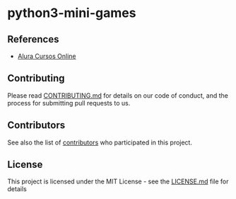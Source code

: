 # python3-mini-games

## References

- [Alura Cursos Online](https://www.alura.com.br/curso-online-python-3-introducao-a-nova-versao-da-linguagem)

## Contributing

Please read [CONTRIBUTING.md](https://gist.github.com/PurpleBooth/b24679402957c63ec426) for details on our code of conduct, and the process for submitting pull requests to us.

## Contributors

See also the list of [contributors](https://github.com/mmalaquiasdev) who participated in this project.

## License

This project is licensed under the MIT License - see the [LICENSE.md](LICENSE.md) file for details
